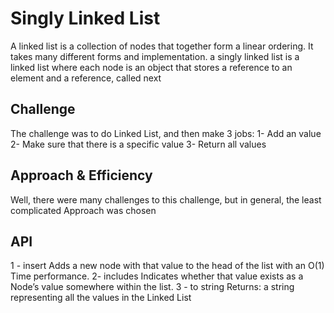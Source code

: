 # Singly Linked List
 A linked list is a collection of nodes that together form a linear ordering. It takes many different forms and implementation.
 a singly linked list is a linked list where each node is an object that stores a reference to an element and a reference, called next

## Challenge
The challenge was to do Linked List, and then make 3 jobs:
1- Add an value
2- Make sure that there is a specific value
3- Return all values

## Approach & Efficiency
Well, there were many challenges to this challenge, but in general, the least complicated Approach was chosen

## API
1 - insert
Adds a new node with that value to the head of the list with an O(1) Time performance.
2- includes
Indicates whether that value exists as a Node’s value somewhere within the list.
3 - to string
Returns: a string representing all the values in the Linked List

